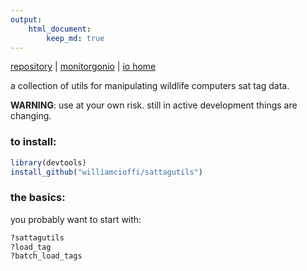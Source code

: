 ```yaml
---
output:
    html_document:
        keep_md: true 
---
```


[repository](https://github.com/williamcioffi/sattagutils) | [monitorgonio](https://williamcioffi.github.io/monitorgonio) |  [io home](https://williamcioffi.github.io)

a collection of utils for manipulating wildlife computers sat tag data.

**WARNING**: use at your own risk. still in active development things are changing.

### to install:

```r
library(devtools)
install_github("williamcioffi/sattagutils")
```
### the basics:
you probably want to start with:

```r
?sattagutils
?load_tag
?batch_load_tags
```

